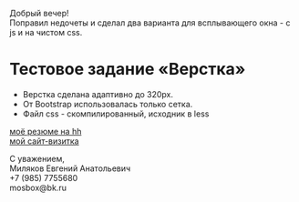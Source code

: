 <p>Добрый вечер!<br>
Поправил недочеты и сделал два варианта для всплывающего окна - с js и на чистом сss. </p>

<h1>Тестовое задание «Верстка»</h1>

<ul>
    <li>Верстка сделана адаптивно до 320px.</li>
    <li>От Bootstrap использовалась только сетка.</li>
    <li>Файл css - скомпилированный, исходник в less</li>
</ul>


<a href="https://hh.ru/resume/5ea0d714ff02aad8ca0039ed1f5843374d4d6e">моё резюме на hh</a><br>
<a href="https://milev.pro/">мой сайт-визитка</a>


<p>С уважением‚<br> Миляков Евгений Анатольевич<br> +7 (985) 7755680 <br> mosbox@bk.ru
</p>
